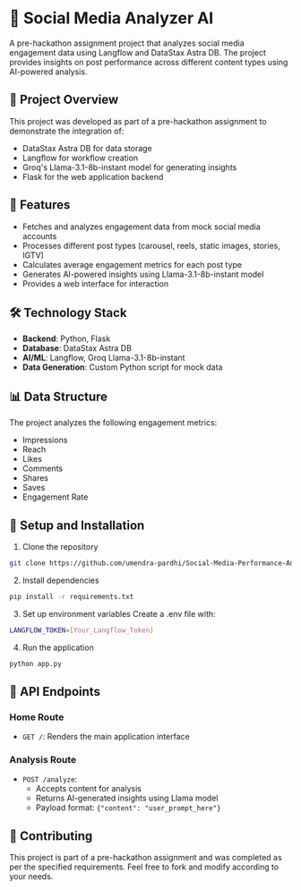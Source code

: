 # 🤖 Social Media Analyzer AI

A pre-hackathon assignment project that analyzes social media engagement data using Langflow and DataStax Astra DB. The project provides insights on post performance across different content types using AI-powered analysis.

## 🎯 Project Overview

This project was developed as part of a pre-hackathon assignment to demonstrate the integration of:
- DataStax Astra DB for data storage
- Langflow for workflow creation
- Groq's Llama-3.1-8b-instant model for generating insights
- Flask for the web application backend

## 🚀 Features

- Fetches and analyzes engagement data from mock social media accounts
- Processes different post types (carousel, reels, static images, stories, IGTV)
- Calculates average engagement metrics for each post type
- Generates AI-powered insights using Llama-3.1-8b-instant model
- Provides a web interface for interaction

## 🛠️ Technology Stack

- **Backend**: Python, Flask
- **Database**: DataStax Astra DB
- **AI/ML**: Langflow, Groq Llama-3.1-8b-instant
- **Data Generation**: Custom Python script for mock data

## 📊 Data Structure

The project analyzes the following engagement metrics:
- Impressions
- Reach
- Likes
- Comments
- Shares
- Saves
- Engagement Rate

## 🔧 Setup and Installation

1. Clone the repository
```bash
git clone https://github.com/umendra-pardhi/Social-Media-Performance-Analysis.git
```
2. Install dependencies
```bash
pip install -r requirements.txt
```
3. Set up environment variables Create a .env file with:
```bash
LANGFLOW_TOKEN=[Your_Langflow_Token]
```
4. Run the application
```bash
python app.py
```

## 📝 API Endpoints

### Home Route
- `GET /`: Renders the main application interface

### Analysis Route
- `POST /analyze`: 
  - Accepts content for analysis
  - Returns AI-generated insights using Llama model
  - Payload format: `{"content": "user_prompt_here"}`

## 🤝 Contributing

This project is part of a pre-hackathon assignment and was completed as per the specified requirements. Feel free to fork and modify according to your needs.

